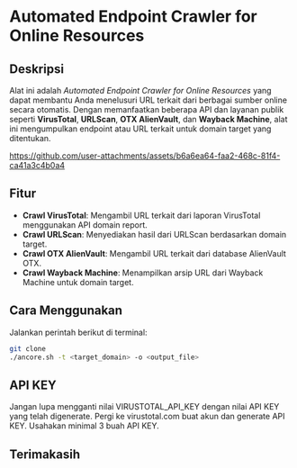 # Automated Endpoint Crawler for Online Resources

## Deskripsi
Alat ini adalah *Automated Endpoint Crawler for Online Resources* yang dapat membantu Anda menelusuri URL terkait dari berbagai sumber online secara otomatis. Dengan memanfaatkan beberapa API dan layanan publik seperti **VirusTotal**, **URLScan**, **OTX AlienVault**, dan **Wayback Machine**, alat ini mengumpulkan endpoint atau URL terkait untuk domain target yang ditentukan.

https://github.com/user-attachments/assets/b6a6ea64-faa2-468c-81f4-ca41a3c4b0a4

## Fitur
- **Crawl VirusTotal**: Mengambil URL terkait dari laporan VirusTotal menggunakan API domain report.
- **Crawl URLScan**: Menyediakan hasil dari URLScan berdasarkan domain target.
- **Crawl OTX AlienVault**: Mengambil URL terkait dari database AlienVault OTX.
- **Crawl Wayback Machine**: Menampilkan arsip URL dari Wayback Machine untuk domain target.

## Cara Menggunakan
Jalankan perintah berikut di terminal:

```bash
git clone 
./ancore.sh -t <target_domain> -o <output_file>
```

## API KEY
Jangan lupa mengganti nilai VIRUSTOTAL_API_KEY dengan nilai API KEY yang telah digenerate.
Pergi ke virustotal.com buat akun dan generate API KEY. Usahakan minimal 3 buah API KEY.


## Terimakasih
